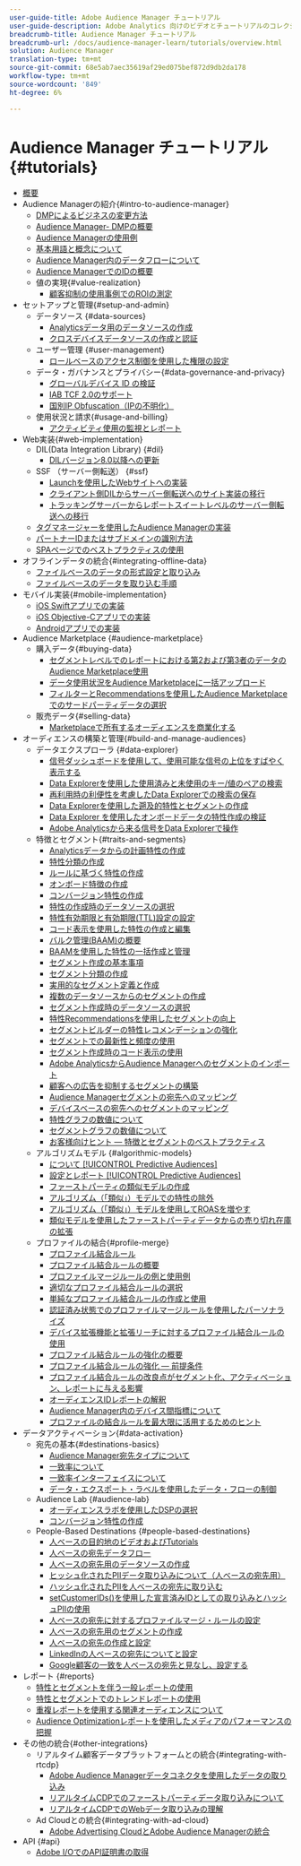 ```yaml
---
user-guide-title: Adobe Audience Manager チュートリアル
user-guide-description: Adobe Analytics 向けのビデオとチュートリアルのコレクションです。
breadcrumb-title: Audience Manager チュートリアル
breadcrumb-url: /docs/audience-manager-learn/tutorials/overview.html
solution: Audience Manager
translation-type: tm+mt
source-git-commit: 68e5ab7aec35619af29ed075bef872d9db2da178
workflow-type: tm+mt
source-wordcount: '849'
ht-degree: 6%

---
```



# Audience Manager チュートリアル {#tutorials}

+ [概要](overview.md)
+ Audience Managerの紹介{#intro-to-audience-manager}
   + [DMPによるビジネスの変更方法](intro-to-audience-manager/how-a-dmp-can-change-your-business.md)
   + [Audience Manager- DMPの概要](intro-to-audience-manager/audience-manager-overview-of-a-dmp.md)
   + [Audience Managerの使用例](intro-to-audience-manager/audience-manager-use-cases.md)
   + [基本用語と概念について](intro-to-audience-manager/understanding-basic-terms-and-concepts-in-audience-manager.md)
   + [Audience Manager内のデータフローについて](intro-to-audience-manager/understanding-the-data-flow-in-audience-manager.md)
   + [Audience ManagerでのIDの概要](intro-to-audience-manager/introduction-to-identity-in-audience-manager.md)
   + 値の実現{#value-realization}
      + [顧客抑制の使用事例でのROIの測定](intro-to-audience-manager/value-realization/measuring-roi-in-a-customer-suppression-use-case.md)
+ セットアップと管理{#setup-and-admin}
   + データソース {#data-sources}
      + [Analyticsデータ用のデータソースの作成](setup-and-admin/data-sources/create-a-data-source-for-analytics-data.md)
      + [クロスデバイスデータソースの作成と認証](setup-and-admin/data-sources/creating-a-cross-device-data-source-and-authenticating.md)
   + ユーザー管理 {#user-management}
      + [ロールベースのアクセス制御を使用した権限の設定](setup-and-admin/user-management/setting-permissions-with-role-based-access-control.md)
   + データ・ガバナンスとプライバシー{#data-governance-and-privacy}
      + [グローバルデバイス ID の検証](setup-and-admin/data-governance-and-privacy/global-device-id-validation.md)
      + [IAB TCF 2.0のサポート](setup-and-admin/data-governance-and-privacy/iab-tcf-support.md)
      + [国別IP Obfuscation（IPの不明化）](setup-and-admin/data-governance-and-privacy/ip-obfuscation-by-country.md)
   + 使用状況と請求{#usage-and-billing}
      + [アクティビティ使用の監視とレポート](setup-and-admin/usage-and-billing/monitoring-and-reporting-on-activity-usage.md)
+ Web実装{#web-implementation}
   + DIL(Data Integration Library) {#dil}
      + [DILバージョン8.0以降への更新](web-implementation/dil/updating-to-dil-version-8-0-or-greater.md)
   + SSF （サーバー側転送） {#ssf}
      + [Launchを使用したWebサイトへの実装](https://docs.adobe.com/content/help/en/experience-cloud/implementing-in-websites-with-launch/index.html)
      + [クライアント側DILからサーバー側転送へのサイト実装の移行](web-implementation/ssf/migrating-your-site-implementation-from-client-side-dil-to-server-side-forwarding.md)
      + [トラッキングサーバーからレポートスイートレベルのサーバー側転送への移行](web-implementation/ssf/migrating-from-tracking-server-to-report-suite-level-server-side-forwarding.md)
   + [タグマネージャーを使用したAudience Managerの実装](web-implementation/using-tag-managers-to-implement-audience-manager.md)
   + [パートナーIDまたはサブドメインの識別方法](web-implementation/how-to-identify-your-partner-id-or-subdomain.md)
   + [SPAページでのベストプラクティスの使用](web-implementation/using-best-practices-on-spa-pages-when-sending-data-to-aam.md)
+ オフラインデータの統合{#integrating-offline-data}
   + [ファイルベースのデータの形式設定と取り込み](integrating-offline-data/formatting-and-ingesting-file-based-data.md)
   + [ファイルベースのデータを取り込む手順](integrating-offline-data/steps-for-ingesting-file-based-data.md)
+ モバイル実装{#mobile-implementation}
   + [iOS Swiftアプリでの実装](https://docs.adobe.com/content/help/en/experience-cloud/implementing-in-mobile-ios-swift-apps-with-launch/index.html)
   + [iOS Objective-Cアプリでの実装](https://docs.adobe.com/content/help/en/experience-cloud/implementing-in-mobile-ios-objective-c-apps-with-launch/index.html)
   + [Androidアプリでの実装](https://docs.adobe.com/content/help/en/experience-cloud/implementing-in-mobile-android-apps-with-launch/index.html)
+ Audience Marketplace {#audience-marketplace}
   + 購入データ{#buying-data}
      + [セグメントレベルでのレポートにおける第2および第3者のデータのAudience Marketplace使用](audience-marketplace/buying-data/reporting-2nd-and-3rd-party-data-usage-in-the-audience-marketplace-at-the-segment-level.md)
      + [データ使用状況をAudience Marketplaceに一括アップロード](audience-marketplace/buying-data/bulk-uploading-data-usage-into-the-audience-marketplace.md)
      + [フィルターとRecommendationsを使用したAudience Marketplaceでのサードパーティデータの選択](audience-marketplace/buying-data/using-filters-and-recommendations-to-choose-3rd-party-data-in-audience-marketplace.md)
   + 販売データ{#selling-data}
      + [Marketplaceで所有するオーディエンスを商業化する](audience-marketplace/selling-data/commercialize-owned-audiences-on-marketplace.md)
+ オーディエンスの構築と管理{#build-and-manage-audiences}
   + データエクスプローラ {#data-explorer}
      + [信号ダッシュボードを使用して、使用可能な信号の上位をすばやく表示する](build-and-manage-audiences/data-explorer/using-the-signals-dashboard-to-quickly-view-top-available-signals.md)
      + [Data Explorerを使用した使用済みと未使用のキー/値のペアの検索](build-and-manage-audiences/data-explorer/using-data-explorer-to-search-for-used-and-unused-key-value-pairs.md)
      + [再利用時の利便性を考慮したData Explorerでの検索の保存](build-and-manage-audiences/data-explorer/saving-searches-in-data-explorer-for-convenience-in-re-use.md)
      + [Data Explorerを使用した遡及的特性とセグメントの作成](build-and-manage-audiences/data-explorer/using-data-explorer-to-create-retroactive-traits-and-segments.md)
      + [Data Explorer を使用したオンボードデータの特性作成の検証](build-and-manage-audiences/data-explorer/using-data-explorer-to-validate-trait-creation-for-your-onboarded-data.md)
      + [Adobe Analyticsから来る信号をData Explorerで操作](build-and-manage-audiences/data-explorer/using-data-explorer-to-work-with-signals-coming-from-adobe-analytics.md)
   + 特徴とセグメント{#traits-and-segments}
      + [Analyticsデータからの計画特性の作成](build-and-manage-audiences/traits-and-segments/planning-trait-creation-from-analytics-data.md)
      + [特性分類の作成](build-and-manage-audiences/traits-and-segments/creating-a-trait-taxonomy.md)
      + [ルールに基づく特性の作成](build-and-manage-audiences/traits-and-segments/creating-rule-based-traits.md)
      + [オンボード特徴の作成](build-and-manage-audiences/traits-and-segments/creating-onboarded-traits.md)
      + [コンバージョン特性の作成](build-and-manage-audiences/traits-and-segments/creating-conversion-traits.md)
      + [特性の作成時のデータソースの選択](build-and-manage-audiences/traits-and-segments/choosing-a-data-source-when-creating-traits.md)
      + [特性有効期限と有効期限(TTL)設定の設定](build-and-manage-audiences/traits-and-segments/configuring-trait-expiration-with-the-time-to-live-ttl-setting.md)
      + [コード表示を使用した特性の作成と編集](build-and-manage-audiences/traits-and-segments/using-code-view-to-create-and-edit-traits.md)
      + [バルク管理(BAAM)の概要](build-and-manage-audiences/traits-and-segments/introduction-to-bulk-management-baaam.md)
      + [BAAMを使用した特性の一括作成と管理](build-and-manage-audiences/traits-and-segments/creating-and-managing-traits-in-bulk-with-baaam.md)
      + [セグメント作成の基本事項](build-and-manage-audiences/traits-and-segments/the-basics-of-creating-segments.md)
      + [セグメント分類の作成](build-and-manage-audiences/traits-and-segments/creating-a-segment-taxonomy.md)
      + [実用的なセグメント定義と作成](build-and-manage-audiences/traits-and-segments/practical-segment-definition-and-creation.md)
      + [複数のデータソースからのセグメントの作成](build-and-manage-audiences/traits-and-segments/creating-segments-from-multiple-data-sources.md)
      + [セグメント作成時のデータソースの選択](build-and-manage-audiences/traits-and-segments/choosing-a-data-source-when-creating-a-segment.md)
      + [特性Recommendationsを使用したセグメントの向上](build-and-manage-audiences/traits-and-segments/enhancing-your-segments-with-trait-recommendations.md)
      + [セグメントビルダーの特性レコメンデーションの強化](build-and-manage-audiences/traits-and-segments/trait-recommendation-enhancements-in-the-segment-builder.md)
      + [セグメントでの最新性と頻度の使用](build-and-manage-audiences/traits-and-segments/using-recency-and-frequency-in-segments.md)
      + [セグメント作成時のコード表示の使用](build-and-manage-audiences/traits-and-segments/using-code-view-when-building-segments.md)
      + [Adobe AnalyticsからAudience Managerへのセグメントのインポート](build-and-manage-audiences/traits-and-segments/import-aa-segments-into-aam.md)
      + [顧客への広告を抑制するセグメントの構築](build-and-manage-audiences/traits-and-segments/building-a-segment-to-suppress-ads-to-customers.md)
      + [Audience Managerセグメントの宛先へのマッピング](build-and-manage-audiences/traits-and-segments/mapping-audience-manager-segments-to-destinations.md)
      + [デバイスベースの宛先へのセグメントのマッピング](build-and-manage-audiences/traits-and-segments/mapping-segments-to-a-device-based-destination.md)
      + [特性グラフの数値について](build-and-manage-audiences/traits-and-segments/understanding-numbers-in-the-trait-graph.md)
      + [セグメントグラフの数値について](build-and-manage-audiences/traits-and-segments/understanding-numbers-in-the-segment-graph.md)
      + [お客様向けヒント — 特徴とセグメントのベストプラクティス](build-and-manage-audiences/traits-and-segments/customer-tips-traits-and-segments-best-practices.md)
   + アルゴリズムモデル {#algorithmic-models}
      + [について [!UICONTROL Predictive Audiences]](build-and-manage-audiences/algorithmic-models/understanding-predictive-audiences.md)
      + [設定とレポート  [!UICONTROL Predictive Audiences]](build-and-manage-audiences/algorithmic-models/configure-and-report-on-predictive-audiences.md)
      + [ファーストパーティの類似モデルの作成](build-and-manage-audiences/algorithmic-models/creating-a-first-party-look-alike-model.md)
      + [アルゴリズム（「類似」）モデルでの特性の除外](build-and-manage-audiences/algorithmic-models/excluding-traits-in-algorithmic-look-alike-models.md)
      + [アルゴリズム（「類似」）モデルを使用してROASを増やす](build-and-manage-audiences/algorithmic-models/increase-roas-by-using-algorithmic-look-alike-models.md)
      + [類似モデルを使用したファーストパーティデータからの売り切れ在庫の拡張](build-and-manage-audiences/algorithmic-models/using-look-alike-models-to-extend-sold-out-inventory-from-your-1st-party-data.md)
   + プロファイルの結合{#profile-merge}
      + [プロファイル結合ルール](build-and-manage-audiences/profile-merge/profile-merge.md)
      + [プロファイル結合ルールの概要](build-and-manage-audiences/profile-merge/overview-of-profile-merge-rules.md)
      + [プロファイルマージルールの例と使用例](build-and-manage-audiences/profile-merge/profile-merge-rule-examples-and-use-cases.md)
      + [適切なプロファイル結合ルールの選択](build-and-manage-audiences/profile-merge/choosing-the-right-profile-merge-rule.md)
      + [単純なプロファイル結合ルールの作成と使用](build-and-manage-audiences/profile-merge/creating-and-using-simple-profile-merge-rules.md)
      + [認証済み状態でのプロファイルマージルールを使用したパーソナライズ](build-and-manage-audiences/profile-merge/using-profile-merge-rules-to-personalize-in-an-authenticated-state.md)
      + [デバイス拡張機能と拡張リーチに対するプロファイル結合ルールの使用](build-and-manage-audiences/profile-merge/using-profile-merge-rules-for-device-extension-and-increased-reach.md)
      + [プロファイル結合ルールの強化の概要](build-and-manage-audiences/profile-merge/overview-of-profile-merge-rule-enhancements.md)
      + [プロファイル結合ルールの強化 — 前提条件](build-and-manage-audiences/profile-merge/profile-merge-rule-enhancements-pre-requisites.md)
      + [プロファイル結合ルールの改良点がセグメント化、アクティベーション、レポートに与える影響](build-and-manage-audiences/profile-merge/how-profile-merge-rule-enhancements-impact-segmentation-activation-and-reporting.md)
      + [オーディエンスIDレポートの解釈](build-and-manage-audiences/profile-merge/interpret-audience-identity-reporting.md)
      + [Audience Manager内のデバイス間指標について](build-and-manage-audiences/profile-merge/understanding-cross-device-metrics-in-audience-manager.md)
      + [プロファイルの結合ルールを最大限に活用するためのヒント](build-and-manage-audiences/profile-merge/customer-tips-getting-the-most-out-of-profile-merge-rules.md)
+ データアクティベーション{#data-activation}
   + 宛先の基本{#destinations-basics}
      + [Audience Manager宛先タイプについて](data-activation/destinations-basics/understanding-audience-manager-destination-types.md)
      + [一致率について](data-activation/destinations-basics/understanding-match-rates.md)
      + [一致率インターフェイスについて](data-activation/destinations-basics/understanding-the-match-rate-interface-in-audience-manager.md)
      + [データ・エクスポート・ラベルを使用したデータ・フローの制御](data-activation/destinations-basics/using-data-export-labels-to-control-data-flow.md)
   + Audience Lab {#audience-lab}
      + [オーディエンスラボを使用したDSPの選択](data-activation/audience-lab/using-audience-lab-to-choose-a-dsp.md)
      + [コンバージョン特性の作成](build-and-manage-audiences/traits-and-segments/creating-conversion-traits.md)
   + People-Based Destinations {#people-based-destinations}
      + [人ベースの目的地のビデオおよびTutorials](data-activation/people-based-destinations/pbd.md)
      + [人ベースの宛先データフロー](data-activation/people-based-destinations/people-based-destinations-data-flow.md)
      + [人ベースの宛先用のデータソースの作成](data-activation/people-based-destinations/creating-a-data-source-for-people-based-destinations.md)
      + [ヒッシュ化されたPIIデータ取り込みについて（人ベースの宛先用）](data-activation/people-based-destinations/understanding-hashed-pii-data-ingestion-for-people-based-destinations.md)
      + [ハッシュ化されたPIIを人ベースの宛先に取り込む](data-activation/people-based-destinations/ingesting-hashed-pii-for-people-based-destinations.md)
      + [setCustomerIDs()を使用した宣言済みIDとしての取り込みとハッシュPIIの使用](data-activation/people-based-destinations/using-setcustomerids-to-ingest-and-hash-pii-as-a-declared-id.md)
      + [人ベースの宛先に対するプロファイルマージ・ルールの設定](data-activation/people-based-destinations/configuring-profile-merge-rules-for-people-based-destinations.md)
      + [人ベースの宛先用のセグメントの作成](data-activation/people-based-destinations/creating-segments-for-people-based-destinations.md)
      + [人ベースの宛先の作成と設定](data-activation/people-based-destinations/create-and-configure-people-based-destinations.md)
      + [LinkedInの人ベースの宛先についてと設定](data-activation/people-based-destinations/understanding-and-configuring-the-linkedin-pbd.md)
      + [Google顧客の一致を人ベースの宛先と見なし、設定する](data-activation/people-based-destinations/understanding-and-configuring-the-google-customer-match-pbd.md)
+ レポート {#reports}
   + [特性とセグメントを伴う一般レポートの使用](reports/using-general-reports-with-traits-and-segments.md)
   + [特性とセグメントでのトレンドレポートの使用](reports/using-trended-reports-with-traits-and-segments.md)
   + [重複レポートを使用する関連オーディエンスについて](reports/understand-related-audiences-with-overlap-reports.md)
   + [Audience Optimizationレポートを使用したメディアのパフォーマンスの把握](reports/using-audience-optimization-reports-to-understand-media-performance.md)
+ その他の統合{#other-integrations}
   + リアルタイム顧客データプラットフォームとの統合{#integrating-with-rtcdp}
      + [Adobe Audience Managerデータコネクタを使用したデータの取り込み](https://experienceleague.adobe.com/docs/platform-learn/tutorials/sources/ingest-data-from-aam.html?lang=en#sources)
      + [リアルタイムCDPでのファーストパーティデータ取り込みについて](other-integrations/integrating-with-rtcdp/rtcdp-1pd-ingestion-for-aam-users.md)
      + [リアルタイムCDPでのWebデータ取り込みの理解](other-integrations/integrating-with-rtcdp/rtcdp-web-ingestion-for-aam-users.md)
   + Ad Cloudとの統合{#integrating-with-ad-cloud}
      + [Adobe Advertising CloudとAdobe Audience Managerの統合](other-integrations/integrating-with-ad-cloud/advertising-cloud-and-audience-manager-integration.md)
+ API {#api}
   + [Adobe I/OでのAPI証明書の取得](api/retrieve-api-credentials-in-adobe-io.md)
